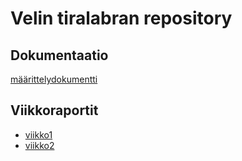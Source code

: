 # Velin tiralabran repository

## Dokumentaatio
[määrittelydokumentti](https://github.com/MyVeli/tiralabra/blob/master/dokumentaatio/maarittely.md)

## Viikkoraportit
* [viikko1](https://github.com/MyVeli/tiralabra/blob/master/viikkoraportit/viikko1.md)
* [viikko2](https://github.com/MyVeli/tiralabra/blob/master/viikkoraportit/viikko2.md)

